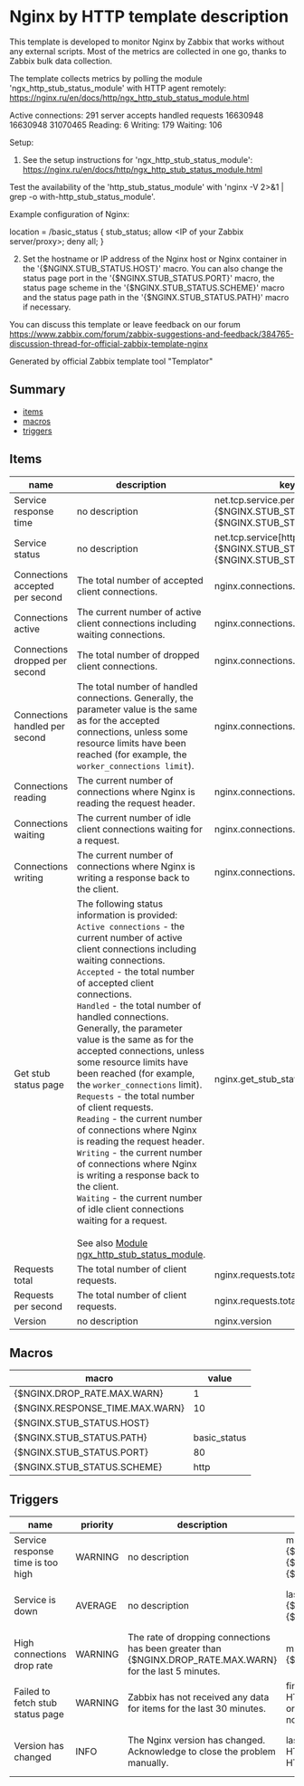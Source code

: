# Nginx by HTTP template description

This template is developed to monitor Nginx by Zabbix that works without any external scripts.
Most of the metrics are collected in one go, thanks to Zabbix bulk data collection.

The template collects metrics by polling the module 'ngx_http_stub_status_module' with HTTP agent remotely:
https://nginx.ru/en/docs/http/ngx_http_stub_status_module.html

Active connections: 291
server accepts handled requests
16630948 16630948 31070465
Reading: 6 Writing: 179 Waiting: 106

Setup:

1. See the setup instructions for 'ngx_http_stub_status_module':
https://nginx.ru/en/docs/http/ngx_http_stub_status_module.html

Test the availability of the 'http_stub_status_module' with 'nginx -V 2>&1 | grep -o with-http_stub_status_module'.

Example configuration of Nginx:

location = /basic_status {
    stub_status;
    allow <IP of your Zabbix server/proxy>;
    deny all;
}

2. Set the hostname or IP address of the Nginx host or Nginx container in the '{$NGINX.STUB_STATUS.HOST}' macro. You can also change the status page port in the '{$NGINX.STUB_STATUS.PORT}' macro, the status page scheme in the '{$NGINX.STUB_STATUS.SCHEME}' macro and the status page path in the '{$NGINX.STUB_STATUS.PATH}' macro if necessary.

You can discuss this template or leave feedback on our forum https://www.zabbix.com/forum/zabbix-suggestions-and-feedback/384765-discussion-thread-for-official-zabbix-template-nginx

Generated by official Zabbix template tool "Templator"

## Summary
* [items](#items)
* [macros](#macros)
* [triggers](#triggers)

<a name="items" />

## Items
| name | description | key | type | delay |
| ------------- |------------- |------------- |------------- |------------- |
| Service response time | no description | net.tcp.service.perf[http,"{$NGINX.STUB_STATUS.HOST}","{$NGINX.STUB_STATUS.PORT}"] | SIMPLE | no delay |
| Service status | no description | net.tcp.service[http,"{$NGINX.STUB_STATUS.HOST}","{$NGINX.STUB_STATUS.PORT}"] | SIMPLE | no delay |
| Connections accepted per second | The total number of accepted client connections. | nginx.connections.accepted.rate | DEPENDENT | 0 |
| Connections active | The current number of active client connections including waiting connections. | nginx.connections.active | DEPENDENT | 0 |
| Connections dropped per second | The total number of dropped client connections. | nginx.connections.dropped.rate | DEPENDENT | 0 |
| Connections handled per second | The total number of handled connections. Generally, the parameter value is the same as for the accepted connections, unless some resource limits have been reached (for example, the `worker_connections limit`). | nginx.connections.handled.rate | DEPENDENT | 0 |
| Connections reading | The current number of connections where Nginx is reading the request header. | nginx.connections.reading | DEPENDENT | 0 |
| Connections waiting | The current number of idle client connections waiting for a request. | nginx.connections.waiting | DEPENDENT | 0 |
| Connections writing | The current number of connections where Nginx is writing a response back to the client. | nginx.connections.writing | DEPENDENT | 0 |
| Get stub status page | The following status information is provided:<br>`Active connections` - the current number of active client connections including waiting connections.<br>`Accepted` - the total number of accepted client connections.<br>`Handled` - the total number of handled connections. Generally, the parameter value is the same as for the accepted connections, unless some resource limits have been reached (for example, the `worker_connections` limit).<br>`Requests` - the total number of client requests.<br>`Reading` - the current number of connections where Nginx is reading the request header.<br>`Writing` - the current number of connections where Nginx is writing a response back to the client.<br>`Waiting` - the current number of idle client connections waiting for a request.<br><br>See also [Module ngx_http_stub_status_module](https://nginx.org/en/docs/http/ngx_http_stub_status_module.html). | nginx.get_stub_status | HTTP_AGENT | no delay |
| Requests total | The total number of client requests. | nginx.requests.total | DEPENDENT | 0 |
| Requests per second | The total number of client requests. | nginx.requests.total.rate | DEPENDENT | 0 |
| Version | no description | nginx.version | DEPENDENT | 0 |


<a name="macros" />

## Macros
| macro | value |
| ------------- |------------- |
| {$NGINX.DROP_RATE.MAX.WARN} | 1 |
| {$NGINX.RESPONSE_TIME.MAX.WARN} | 10 |
| {$NGINX.STUB_STATUS.HOST} | <SET STUB_STATUS HOST> |
| {$NGINX.STUB_STATUS.PATH} | basic_status |
| {$NGINX.STUB_STATUS.PORT} | 80 |
| {$NGINX.STUB_STATUS.SCHEME} | http |


<a name="triggers" />

## Triggers
| name | priority | description | expression | tags | url |
| ------------- |------------- |------------- |------------- |------------- |------------- |
| Service response time is too high | WARNING | no description | min(/Nginx by HTTP/net.tcp.service.perf[http,"{$NGINX.STUB_STATUS.HOST}","{$NGINX.STUB_STATUS.PORT}"],5m)>{$NGINX.RESPONSE_TIME.MAX.WARN} | [{"tag": "scope", "value": "performance"}] | no url |
| Service is down | AVERAGE | no description | last(/Nginx by HTTP/net.tcp.service[http,"{$NGINX.STUB_STATUS.HOST}","{$NGINX.STUB_STATUS.PORT}"])=0 | [{"tag": "scope", "value": "availability"}] | no url |
| High connections drop rate | WARNING | The rate of dropping connections has been greater than {$NGINX.DROP_RATE.MAX.WARN} for the last 5 minutes. | min(/Nginx by HTTP/nginx.connections.dropped.rate,5m) > {$NGINX.DROP_RATE.MAX.WARN} | [{"tag": "scope", "value": "performance"}] | no url |
| Failed to fetch stub status page | WARNING | Zabbix has not received any data for items for the last 30 minutes. | find(/Nginx by HTTP/nginx.get_stub_status,,"iregexp","HTTP\\/[\\d.]+\\s+200")=0 or<br>nodata(/Nginx by HTTP/nginx.get_stub_status,30m)=1 | [{"tag": "scope", "value": "availability"}] | no url |
| Version has changed | INFO | The Nginx version has changed. Acknowledge to close the problem manually. | last(/Nginx by HTTP/nginx.version,#1)<>last(/Nginx by HTTP/nginx.version,#2) and length(last(/Nginx by HTTP/nginx.version))>0 | [{"tag": "scope", "value": "notice"}] | no url |

